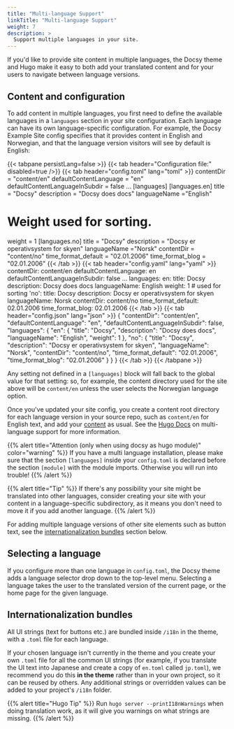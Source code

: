 ```yaml
---
title: "Multi-language Support"
linkTitle: "Multi-language Support"
weight: 7
description: >
  Support multiple languages in your site.
---
```


If you'd like to provide site content in multiple languages, the Docsy theme and Hugo make it easy to both add your translated content and for your users to navigate between language versions.

## Content and configuration

To add content in multiple languages, you first need to define the available languages in a `languages` section in your site configuration. Each language can have its own language-specific configuration. For example, the Docsy Example Site config specifies that it provides content in English and Norwegian, and that the language version visitors will see by default is English:

{{< tabpane persistLang=false >}}
{{< tab header="Configuration file:" disabled=true />}}
{{< tab header="config.toml" lang="toml" >}}
contentDir = "content/en"
defaultContentLanguage = "en"
defaultContentLanguageInSubdir = false
...
[languages]
[languages.en]
title = "Docsy"
description = "Docsy does docs"
languageName ="English"
# Weight used for sorting.
weight = 1
[languages.no]
title = "Docsy"
description = "Docsy er operativsystem for skyen"
languageName ="Norsk"
contentDir = "content/no"
time_format_default = "02.01.2006"
time_format_blog = "02.01.2006"
{{< /tab >}}
{{< tab header="config.yaml" lang="yaml" >}}
contentDir: content/en
defaultContentLanguage: en
defaultContentLanguageInSubdir: false
…
languages:
  en:
    title: Docsy
    description: Docsy does docs
    languageName: English
    weight: 1 # used for sorting
  'no':
    title: Docsy
    description: Docsy er operativsystem for skyen
    languageName: Norsk
    contentDir: content/no
    time_format_default: 02.01.2006
    time_format_blog: 02.01.2006
{{< /tab >}}
{{< tab header="config.json" lang="json" >}}
{
  "contentDir": "content/en",
  "defaultContentLanguage": "en",
  "defaultContentLanguageInSubdir": false,
  "languages": {
    "en": {
      "title": "Docsy",
      "description": "Docsy does docs",
      "languageName": "English",
      "weight": 1
    },
    "no": {
      "title": "Docsy",
      "description": "Docsy er operativsystem for skyen",
      "languageName": "Norsk",
      "contentDir": "content/no",
      "time_format_default": "02.01.2006",
      "time_format_blog": "02.01.2006"
    }
  }
}
{{< /tab >}}
{{< /tabpane >}}

Any setting not defined in a `[languages]` block will fall back to the global value for that setting: so, for example, the content directory used for the site above will be `content/en` unless the user selects the Norwegian language option.

Once you've updated your site config, you create a content root directory for each language version in your source repo, such as  `content/en` for English text, and add your [content](/docs/adding-content/content/) as usual. See the [Hugo Docs](https://gohugo.io/content-management/multilingual) on multi-language support for more information.

{{% alert title="Attention (only when using docsy as hugo module)" color="warning" %}}
If you have a multi language installation, please make sure that the section `[languages]` inside your `config.toml` is declared before the section `[module]` with the module imports. Otherwise you will run into trouble!
{{% /alert %}}

{{% alert title="Tip" %}}
If there's any possibility your site might be translated into other languages, consider creating your site with your content in a language-specific subdirectory, as it means you don't need to move it if you add another language.
{{% /alert %}}

For adding multiple language versions of other site elements such as button text, see the [internationalization bundles](#internationalization-bundles) section below.

## Selecting a language

If you configure more than one language in `config.toml`, the Docsy theme adds a language selector drop down to the top-level menu. Selecting a language takes the user to the translated version of the current page, or the home page for the given language.

## Internationalization bundles

All UI strings (text for buttons etc.) are bundled inside `/i18n` in the theme, with a `.toml` file for each language.

If your chosen language isn't currently in the theme and you create your own `.toml` file for all the common UI strings (for example, if you translate the UI text into Japanese and create a copy of `en.toml` called `jp.toml`), we recommend you do this **in the theme** rather than in your own project, so it can be reused by others. Any additional strings or overridden values can be added to your project's `/i18n` folder.

{{% alert title="Hugo Tip" %}}
Run `hugo server --printI18nWarnings` when doing translation work, as it will give you warnings on what strings are missing.
{{% /alert %}}
